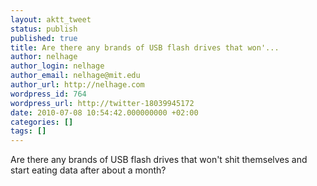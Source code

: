 ```yaml
---
layout: aktt_tweet
status: publish
published: true
title: Are there any brands of USB flash drives that won'...
author: nelhage
author_login: nelhage
author_email: nelhage@mit.edu
author_url: http://nelhage.com
wordpress_id: 764
wordpress_url: http://twitter-18039945172
date: 2010-07-08 10:54:42.000000000 +02:00
categories: []
tags: []
---
```

Are there any brands of USB flash drives that won't shit themselves and start eating data after about a month?
